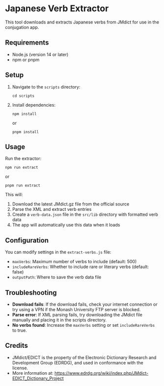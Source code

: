 # Japanese Verb Extractor

This tool downloads and extracts Japanese verbs from JMdict for use in the conjugation app.

## Requirements

- Node.js (version 14 or later)
- npm or pnpm

## Setup

1. Navigate to the `scripts` directory:
   ```
   cd scripts
   ```

2. Install dependencies:
   ```
   npm install
   ```
   or
   ```
   pnpm install
   ```

## Usage

Run the extractor:
```
npm run extract
```
or
```
pnpm run extract
```

This will:
1. Download the latest JMdict.gz file from the official source
2. Parse the XML and extract verb entries
3. Create a `verb-data.json` file in the `src/lib` directory with formatted verb data
4. The app will automatically use this data when it loads

## Configuration

You can modify settings in the `extract-verbs.js` file:

- `maxVerbs`: Maximum number of verbs to include (default: 500)
- `includeRareVerbs`: Whether to include rare or literary verbs (default: false)
- `outputPath`: Where to save the verb data file

## Troubleshooting

- **Download fails**: If the download fails, check your internet connection or try using a VPN if the Monash University FTP server is blocked.
- **Parse error**: If XML parsing fails, try downloading the JMdict file manually and placing it in the scripts directory.
- **No verbs found**: Increase the `maxVerbs` setting or set `includeRareVerbs` to true.

## Credits

- JMdict/EDICT is the property of the Electronic Dictionary Research and Development Group (EDRDG), and used in conformance with the license.
- More information at: https://www.edrdg.org/wiki/index.php/JMdict-EDICT_Dictionary_Project 